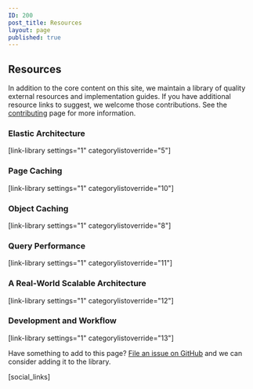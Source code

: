```yaml
---
ID: 200
post_title: Resources
layout: page
published: true
---
```


## Resources

In addition to the core content on this site, we maintain a library of quality external resources and implementation guides. If you have additional resource links to suggest, we welcome those contributions. See the [contributing](/contributing/) page for more information.

### Elastic Architecture
[link-library settings="1" categorylistoverride="5"] 

### Page Caching
[link-library settings="1" categorylistoverride="10"] 

### Object Caching
[link-library settings="1" categorylistoverride="8"] 

### Query Performance
[link-library settings="1" categorylistoverride="11"] 

### A Real-World Scalable Architecture
[link-library settings="1" categorylistoverride="12"] 

### Development and Workflow
[link-library settings="1" categorylistoverride="13"]  

Have something to add to this page? [File an issue on GitHub](https://github.com/pantheon-systems/wordpress-at-scale/issues/new?labels=resource) and we can consider adding it to the library.

<!---
Do not edit below this line. Automatically pulls in resources.
-->

[social_links]
